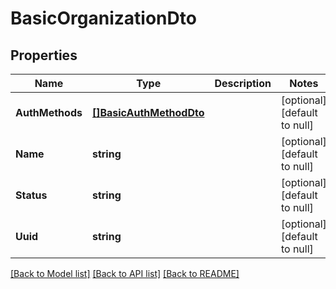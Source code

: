 # BasicOrganizationDto

## Properties

| Name            | Type                                              | Description | Notes                        |
| --------------- | ------------------------------------------------- | ----------- | ---------------------------- |
| **AuthMethods** | [**[]BasicAuthMethodDto**](BasicAuthMethodDto.md) |             | [optional] [default to null] |
| **Name**        | **string**                                        |             | [optional] [default to null] |
| **Status**      | **string**                                        |             | [optional] [default to null] |
| **Uuid**        | **string**                                        |             | [optional] [default to null] |

[[Back to Model list]](../README.md#documentation-for-models) [[Back to API list]](../README.md#documentation-for-api-endpoints) [[Back to README]](../README.md)
